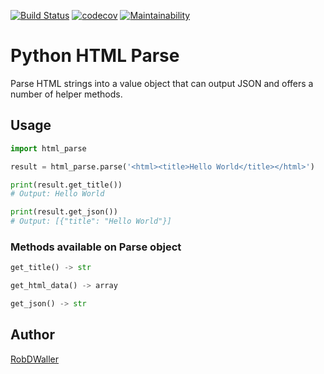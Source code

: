 [![Build Status](https://travis-ci.org/RobDWaller/html_parse.svg?branch=master)](https://travis-ci.org/RobDWaller/html_parse) [![codecov](https://codecov.io/gh/RobDWaller/html_parse/branch/master/graph/badge.svg)](https://codecov.io/gh/RobDWaller/html_parse) [![Maintainability](https://api.codeclimate.com/v1/badges/eecb5c8e21fc78e9d2dc/maintainability)](https://codeclimate.com/github/RobDWaller/html_parse/maintainability)
# Python HTML Parse

Parse HTML strings into a value object that can output JSON and offers a number of helper methods.

## Usage

```python
import html_parse

result = html_parse.parse('<html><title>Hello World</title></html>')

print(result.get_title())
# Output: Hello World

print(result.get_json())
# Output: [{"title": "Hello World"}]
```

### Methods available on Parse object

```python
get_title() -> str

get_html_data() -> array

get_json() -> str
```

## Author

[RobDWaller](https://twitter.com/RobDWaller)
